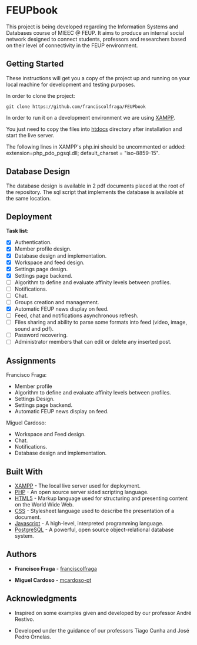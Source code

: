 ﻿# FEUPbook

This project is being developed regarding the Information Systems and Databases course of MIEEC @ FEUP. It aims to produce an internal social network designed to connect students, professors and researchers based on their level of connectivity in the FEUP environment.

## Getting Started

These instructions will get you a copy of the project up and running on your local machine for development and testing purposes.

In order to clone the project:
```
git clone https://github.com/franciscolfraga/FEUPbook
```

In order to run it on a development environment we are using [XAMPP](https://www.apachefriends.org/index.html).

You just need to copy the files into [htdocs](C:\xampp\htdocs) directory after installation and start the live server.

The following lines in XAMPP's php.ini should be uncommented or added: extension=php_pdo_pgsql.dll; default_charset = "iso-8859-15".

## Database Design

The database design is available in 2 pdf documents placed at the root of the repository. The sql script that implements the database is available at the same location.

## Deployment

**Task list:**

  - [X] Authentication.
  - [X] Member profile design.
  - [X] Database design and implementation.
  - [X] Workspace and feed design.
  - [X] Settings page design.
  - [X] Settings page backend.
  - [ ] Algorithm to define and evaluate affinity levels between profiles.
  - [ ] Notifications.
  - [ ] Chat.
  - [ ] Groups creation and management.
  - [X] Automatic FEUP news display on feed.
  - [ ] Feed, chat and notifications asynchronous refresh.
  - [ ] Files sharing and ability to parse some formats into feed (video, image, sound and pdf).
  - [ ] Password recovering.
  - [ ] Administrator members that can edit or delete any inserted post.

## Assignments

Francisco Fraga:
* Member profile
* Algorithm to define and evaluate affinity levels between profiles.
* Settings Design.
* Settings page backend.
* Automatic FEUP news display on feed.

Miguel Cardoso:
* Workspace and Feed design.
* Chat.
* Notifications.
* Database design and implementation.

## Built With

* [XAMPP](https://www.apachefriends.org/index.html) - The local live server used for deployment.
* [PHP](http://php.net/) - An open source server sided scripting language.
* [HTML5](https://www.w3.org/html/) - Markup language used for structuring and presenting content on the World Wide Web.
* [CSS](https://developer.mozilla.org/en-US/docs/Web/CSS) - Stylesheet language used to describe the presentation of a document.
* [Javascript](https://www.javascript.com/) - A high-level, interpreted programming language.
* [PostgreSQL](https://www.postgresql.org/) -  A powerful, open source object-relational database system.

## Authors

* **Francisco Fraga** - [franciscolfraga](https://github.com/franciscolfraga/)

* **Miguel Cardoso** - [mcardoso-pt](https://github.com/mcardoso-pt)

## Acknowledgments

* Inspired on some examples given and developed by our professor André Restivo.

* Developed under the guidance of our professors Tiago Cunha and José Pedro Ornelas.

